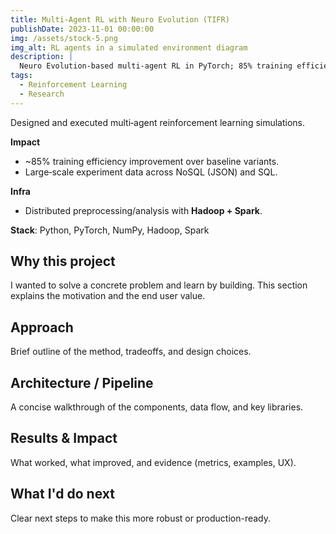 ```yaml
---
title: Multi‑Agent RL with Neuro Evolution (TIFR)
publishDate: 2023-11-01 00:00:00
img: /assets/stock-5.png
img_alt: RL agents in a simulated environment diagram
description: |
  Neuro Evolution‑based multi‑agent RL in PyTorch; 85% training efficiency improvement with distributed preprocessing.
tags:
  - Reinforcement Learning
  - Research
---
```


Designed and executed multi‑agent reinforcement learning simulations.

**Impact**
- ~85% training efficiency improvement over baseline variants.
- Large‑scale experiment data across NoSQL (JSON) and SQL.

**Infra**
- Distributed preprocessing/analysis with **Hadoop + Spark**.

**Stack**: Python, PyTorch, NumPy, Hadoop, Spark

## Why this project
I wanted to solve a concrete problem and learn by building. This section explains the motivation and the end user value.

## Approach
Brief outline of the method, tradeoffs, and design choices.

## Architecture / Pipeline
A concise walkthrough of the components, data flow, and key libraries.

## Results & Impact
What worked, what improved, and evidence (metrics, examples, UX).

## What I'd do next
Clear next steps to make this more robust or production-ready.

